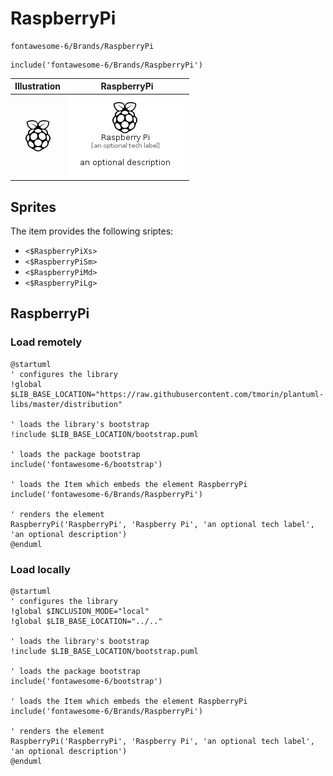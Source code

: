 # RaspberryPi


```text
fontawesome-6/Brands/RaspberryPi
```

```text
include('fontawesome-6/Brands/RaspberryPi')
```



| Illustration | RaspberryPi |
| :---: | :---: |
| ![illustration for Illustration](../../fontawesome-6/Brands/RaspberryPi.png) | ![illustration for RaspberryPi](../../fontawesome-6/Brands/RaspberryPi.Local.png) |



## Sprites
The item provides the following sriptes:

- `<$RaspberryPiXs>`
- `<$RaspberryPiSm>`
- `<$RaspberryPiMd>`
- `<$RaspberryPiLg>`





## RaspberryPi

### Load remotely
```plantuml
@startuml
' configures the library
!global $LIB_BASE_LOCATION="https://raw.githubusercontent.com/tmorin/plantuml-libs/master/distribution"

' loads the library's bootstrap
!include $LIB_BASE_LOCATION/bootstrap.puml

' loads the package bootstrap
include('fontawesome-6/bootstrap')

' loads the Item which embeds the element RaspberryPi
include('fontawesome-6/Brands/RaspberryPi')

' renders the element
RaspberryPi('RaspberryPi', 'Raspberry Pi', 'an optional tech label', 'an optional description')
@enduml
```

### Load locally
```plantuml
@startuml
' configures the library
!global $INCLUSION_MODE="local"
!global $LIB_BASE_LOCATION="../.."

' loads the library's bootstrap
!include $LIB_BASE_LOCATION/bootstrap.puml

' loads the package bootstrap
include('fontawesome-6/bootstrap')

' loads the Item which embeds the element RaspberryPi
include('fontawesome-6/Brands/RaspberryPi')

' renders the element
RaspberryPi('RaspberryPi', 'Raspberry Pi', 'an optional tech label', 'an optional description')
@enduml
```

